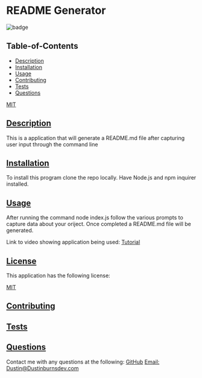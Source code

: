 
  # README Generator
  
  
  ![badge](https://img.shields.io/badge/license-MIT-blue)
    
  
  ## Table-of-Contents
  * [Description](#description)
  * [Installation](#installation)
  * [Usage](#usage)
  * [Contributing](#contributing)
  * [Tests](#tests)
  * [Questions](#questions)
  
  [MIT](https://choosealicense.com/licenses/MIT)
    

 
  ## [Description](#table-of-contents)
  This is a application that will generate a README.md file after capturing user input through the command line
   
  ## [Installation](#table-of-contents)
  To install this program clone the repo locally. Have Node.js and npm inquirer installed.

  ## [Usage](#table-of-contents)
  After running the command node index.js follow the various prompts to capture data about your oriject. Once completed a README.md file will be generated.

  Link to video showing application being used:
  [Tutorial](https://watch.screencastify.com/v/IXLOpJhbFpxQImDb9f0O)
  
  ## [License](#table-of-contents)
  This application has the following license:
  
  [MIT](https://choosealicense.com/licenses/MIT)
    
    
  ## [Contributing](#table-of-contents)
    
   
  ## [Tests](#table-of-contents)
  
  ## [Questions](#table-of-contents)
  Contact me with any questions at the following:
  [GitHub](https://github.com/BurnsD)
  [Email: Dustin@Dustinburnsdev.com](mailto:Dustin@Dustinburnsdev.com)
  